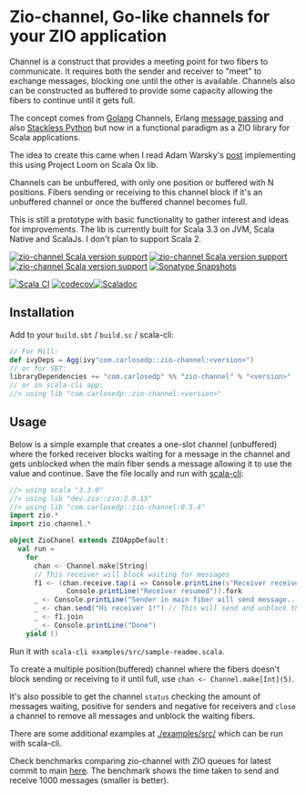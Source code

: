 # Zio-channel, Go-like channels for your ZIO application

Channel is a construct that provides a meeting point for two fibers to communicate. It requires both the sender and receiver to "meet" to exchange messages, blocking one until the other is available. Channels also can be constructed as buffered to provide some capacity allowing the fibers to continue until it gets full.

The concept comes from [Golang](https://go.dev/tour/concurrency/2) Channels, Erlang [message passing](https://www.erlang.org/blog/message-passing/) and also [Stackless Python](https://stackless.readthedocs.io/en/2.7-slp/library/stackless/channels.html) but now in a functional paradigm as a ZIO library for Scala applications.

The idea to create this came when I read Adam Warsky's [post](https://softwaremill.com/go-like-channels-using-project-loom-and-scala/) implementing this using Project Loom on Scala Ox lib.

Channels can be unbuffered, with only one position or buffered with N positions. Fibers sending or receiving to this channel block if it's an unbuffered channel or once the buffered channel becomes full.

This is still a prototype with basic functionality to gather interest and ideas for improvements. The lib is currently built for Scala 3.3 on JVM, Scala Native and ScalaJs. I don't plan to support Scala 2.

[![zio-channel Scala version support](https://index.scala-lang.org/carlosedp/zio-channel/zio-channel/latest-by-scala-version.svg?platform=jvm)](https://index.scala-lang.org/carlosedp/zio-channel/zio-channel)
[![zio-channel Scala version support](https://index.scala-lang.org/carlosedp/zio-channel/zio-channel/latest-by-scala-version.svg?platform=native0.4)](https://index.scala-lang.org/carlosedp/zio-channel/zio-channel)
[![zio-channel Scala version support](https://index.scala-lang.org/carlosedp/zio-channel/zio-channel/latest-by-scala-version.svg?platform=sjs1)](https://index.scala-lang.org/carlosedp/zio-channel/zio-channel)
[![Sonatype Snapshots](https://img.shields.io/nexus/s/com.carlosedp/zio-channel_3?server=https%3A%2F%2Fs01.oss.sonatype.org)](https://s01.oss.sonatype.org/content/repositories/snapshots/com/carlosedp//zio-channel_3/)

[![Scala CI](https://github.com/carlosedp/zio-channel/actions/workflows/scala.yml/badge.svg)](https://github.com/carlosedp/zio-channel/actions/workflows/scala.yml)
[![codecov](https://codecov.io/gh/carlosedp/zio-channel/branch/main/graph/badge.svg?token=Wln0zziII9)](https://codecov.io/gh/carlosedp/zio-channel)[![Scaladoc](https://www.javadoc.io/badge/com.carlosedp/zio-channel_3.svg?color=blue&label=Scaladoc)](https://javadoc.io/doc/com.carlosedp/zio-channel_3/latest)

## Installation

Add to your `build.sbt` / `build.sc` / scala-cli:

```scala
// For Mill:
def ivyDeps = Agg(ivy"com.carlosedp::zio-channel:<version>")
// or for SBT:
libraryDependencies += "com.carlosedp" %% "zio-channel" % "<version>"
// or in scala-cli app:
//> using lib "com.carlosedp::zio-channel:<version>"
```

## Usage

Below is a simple example that creates a one-slot channel (unbuffered) where the forked receiver blocks waiting for a message in the channel and gets unblocked when the main fiber sends a message allowing it to use the value and continue. Save the file locally and run with [scala-cli](https://scala-cli.virtuslab.org/):

```scala
//> using scala "3.3.0"
//> using lib "dev.zio::zio:2.0.15"
//> using lib "com.carlosedp::zio-channel:0.5.4"
import zio.*
import zio.channel.*

object ZioChanel extends ZIOAppDefault:
  val run =
    for
      chan <- Channel.make[String]
      // This receiver will block waiting for messages
      f1 <- (chan.receive.tap(i => Console.printLine(s"Receiver received $i")) *>
              Console.printLine("Receiver resumed")).fork
      _ <- Console.printLine("Sender in main fiber will send message...")
      _ <- chan.send("Hi receiver 1!") // This will send and unblock the receiver
      _ <- f1.join
      _ <- Console.printLine("Done")
    yield ()
```

Run it with `scala-cli examples/src/sample-readme.scala`.

To create a multiple position(buffered) channel where the fibers doesn't block sending or receiving to it until full, use `chan <- Channel.make[Int](5)`.

It's also possible to get the channel `status` checking the amount of messages waiting, positive for senders and negative for receivers and `close` a channel to remove all messages and unblock the waiting fibers.

There are some additional examples at [./examples/src/](./examples/src/) which can be run with scala-cli.

Check benchmarks comparing zio-channel with ZIO queues for latest commit to main [here](https://jmh.morethan.io/?gist=e0eddcb77eee2eab18fb13d67eb0ead2). The benchmark shows the time taken to send and receive 1000 messages (smaller is better).
